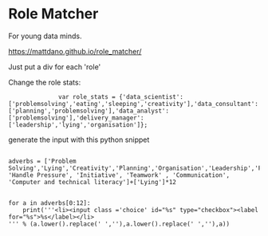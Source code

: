 # Role Matcher 

For young data minds.

https://mattdano.github.io/role_matcher/

Just put a div for each 'role'

Change the role stats: 

```
              var role_stats = {'data_scientist':['problemsolving','eating','sleeping','creativity'],'data_consultant':['planning','problemsolving'],'data_analyst':['problemsolving'],'delivery_manager':['leadership','lying','organisation']};

```

generate the input with this python snippet


```

adverbs = ['Problem Solving','Lying','Creativity','Planning','Organisation','Leadership','Flexibility', 'Handle Pressure', 'Initiative', 'Teamwork' , 'Communication', 'Computer and technical literacy']+['Lying']*12


for a in adverbs[0:12]:
    print('''<li><input class ='choice' id="%s" type="checkbox"><label for="%s">%s</label></li>
''' % (a.lower().replace(' ',''),a.lower().replace(' ',''),a))

```